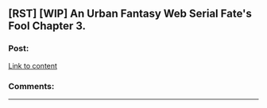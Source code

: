 ## [RST] [WIP] An Urban Fantasy Web Serial Fate's Fool Chapter 3.

### Post:

[Link to content]()

### Comments:

---

